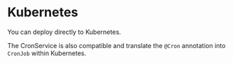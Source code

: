 # Kubernetes

You can deploy directly to Kubernetes.

The CronService is also compatible and translate the `@Cron` annotation into `CronJob` within Kubernetes.
